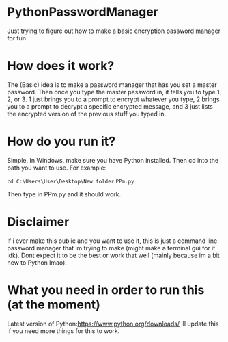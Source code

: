 # PythonPasswordManager
Just trying to figure out how to make a basic encryption password manager for fun.
# How does it work?
The (Basic) idea is to make a password manager that has you set a master password. Then once you type the master password in, it tells you to type 1, 2, or 3. 1 just brings you to a prompt to encrypt whatever you type, 2 brings you to a prompt to decrypt a specific encrypted message, and 3 just lists the encrypted version of the previous stuff you typed in.
# How do you run it?
Simple. In Windows, make sure you have Python installed. Then cd into the path you want to use. For example:

``cd C:\Users\User\Desktop\New folder``
``PPm.py``

Then type in PPm.py and it should work.

# Disclaimer 
If i ever make this public and you want to use it, this is just a command line password manager that im trying to make (might make a terminal gui for it idk). Dont expect it to be the best or work that well (mainly because im a bit new to Python lmao).

# What you need in order to run this (at the moment)
Latest version of Python:https://www.python.org/downloads/
Ill update this if you need more things for this to work.
